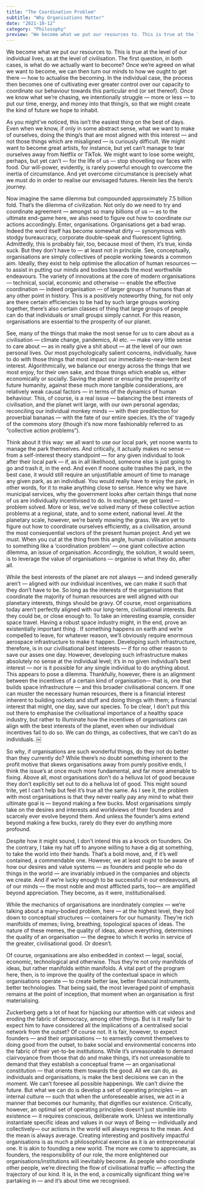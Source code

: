 ```yaml
---
title: "The Coordination Problem"
subtitle: "Why Organisations Matter"
date: "2021-10-12"
category: "Philosophy"
preview: "We become what we put our resources to. This is true at the level of our individual lives, as at the level of civilisation. The first question, in both cases, is what do we actually want to become? Once we’re agreed on what we want to become, we can then turn our minds to how we ought to get there — how to actualise the becoming."
---
```


We become what we put our resources to. This is true at the level of our individual lives, as at the level of civilisation. The first question, in both cases, is what do we actually want to become? Once we’re agreed on what we want to become, we can then turn our minds to how we ought to get there — how to actualise the becoming. In the individual case, the process then becomes one of cultivating ever greater control over our capacity to coordinate our behaviour towards this particular end (or set thereof). Once we know what we’re chasing, we intentionally struggle — more or less — to put our time, energy, and money into that thing/s, so that we might create the kind of future we hope to inhabit.

As you might’ve noticed, this isn’t the easiest thing on the best of days. Even when we know, if only in some abstract sense, what we want to make of ourselves, doing the thing/s that are most aligned with this interest — and not those things which are misaligned — is curiously difficult. We might want to become great artists, for instance, but yet can’t manage to tear ourselves away from Netflix or TikTok. We might want to lose some weight, perhaps, but yet can’t — for the life of us — stop shovelling our faces with food. Our will-power, evidently, is rarely powerful enough to overcome the inertia of circumstance. And yet overcome circumstance is precisely what we must do in order to realise our envisaged futures. Herein lies the hero’s journey.

Now imagine the same dilemma but compounded approximately 7.5 billion fold. That’s the dilemma of civilization. Not only do we need to try and coordinate agreement — amongst so many billions of us — as to the ultimate end-game here, we also need to figure out how to coordinate our actions accordingly. Enter, organisations.
Organisations get a bad wrap. Indeed the word itself has become somewhat dirty — synonymous with stodgy bureaucracy, corporate double-speak and fluorescent lighting. Admittedly, this is probably fair, too, because most of them, it’s true, kinda suck. But they don’t have to — at least not in principle. See, conceptually, organisations are simply collectives of people working towards a common aim. Ideally, they exist to help optimise the allocation of human resources — to assist in putting our minds and bodies towards the most worthwhile endeavours. The variety of innovations at the core of modern organisations — technical, social, economic and otherwise — enable the effective coordination — indeed organisation — of larger groups of humans than at any other point in history. This is a positively noteworthy thing, for not only are there certain efficiencies to be had by such large groups working together, there’s also certain classes of thing that large groups of people can do that individuals or small groups simply cannot. For this reason, organisations are essential to the prosperity of our planet.

See, many of the things that make the most sense for us to care about as a civilisation — climate change, pandemics, AI etc. — make very little sense to care about — as in really give a shit about — at the level of our own personal lives. Our most psychologically salient concerns, individually, have to do with those things that most impact our immediate-to-near-term best interest. Algorithmically, we balance our energy across the things that we most enjoy, for their own sake, and those things which enable us, either economically or socially. Saving the planet or ensuring the prosperity of future humanity, against these much more tangible considerations, are relatively weak causal factors — in terms of the dynamics of human behaviour.
This, of course, is a real issue — balancing the best interests of civilisation, and the planet writ large, with our own personal agendas; reconciling our individual monkey minds — with their predilection for proverbial bananas — with the fate of our entire species. It’s the ol’ tragedy of the commons story (though it’s now more fashionably referred to as “collective action problems”).

Think about it this way: we all want to use our local park, yet noone wants to manage the park themselves. And critically, it actually makes no sense — from a self-interest theory standpoint — for any given individual to look after their local park — if, as in all likelihood, someone else is just going to go and trash it, in the end. And even if noone quite trashes the park, in the best case, it would still require an unjustifiable amount of time to manage any given park, as an individual. You would really have to enjoy the park, in other words, for it to make anything close to sense. Hence why we have municipal services, why the government looks after certain things that none of us are individually incentivised to do. In exchange, we get taxed — problem solved.
More or less, we’ve solved many of these collective action problems at a regional, state, and to some extent, national level. At the planetary scale, however, we’re barely mowing the grass. We are yet to figure out how to coordinate ourselves efficiently, as a civilisation, around the most consequential vectors of the present human project. And yet we must.
When you cut at the thing from this angle, human civilisation amounts to something like a ‘coordination problem’ — one giant collective action dilemma, an issue of organisation. Accordingly, the solution, it would seem, is to leverage the value of organisations — organise is what they do, after all.

While the best interests of the planet are not always — and indeed generally aren’t — aligned with our individual incentives, we can make it such that they don’t have to be. So long as the interests of the organisations that coordinate the majority of human resources are well aligned with our planetary interests, things should be gravy. Of course, most organisations today aren’t perfectly aligned with our long-term, civilisational interests. But they could be, or close enough to.
To take an interesting example, consider space travel. Having a robust space industry might, in the end, prove an existentially important thing . If something happens on earth and we’re compelled to leave, for whatever reason, we’ll obviously require enormous aerospace infrastructure to make it happen. Developing such infrastructure, therefore, is in our civilisational best interests — if for no other reason to save our asses one day. However, developing such infrastructure makes absolutely no sense at the individual level; it’s in no given individual’s best interest — nor is it possible for any single individual to do anything about. This appears to pose a dilemma. Thankfully, however, there is an alignment between the incentives of a certain kind of organisation— that is, one that builds space infrastructure — and this broader civilisational concern. If one can muster the necessary human resources, there is a financial interest inherent to building rockets and stuff and doing things with them; a financial interest that might, one day, save our species. To be clear, I don’t put this out there to emphasise the civilisational importance of a healthy space industry, but rather to illuminate how the incentives of organisations can align with the best interests of the planet, even when our individual incentives fail to do so. We can do things, as collectives, that we can’t do as individuals.
￼

So why, if organisations are such wonderful things, do they not do better than they currently do? While there’s no doubt something inherent to the profit motive that skews organisations away from purely positive ends, I think the issue’s at once much more fundamental, and far more amenable to fixing. Above all, most organisations don’t do a helluva lot of good because they don’t explicitly set out to do a helluva lot of good. This might sound trite, yet I can’t help but feel it’s true all the same. As I see it, the problem with most organisations is that they never really pay any mind to what their ultimate goal is — beyond making a few bucks. Most organisations simply take on the desires and interests and worldviews of their founders and scarcely ever evolve beyond them. And unless the founder’s aims extend beyond making a few bucks, rarely do they ever do anything more profound.

Despite how it might sound, I don’t intend this as a knock on founders. On the contrary, I take my hat off to anyone willing to have a dig at something, to take the world into their hands. That’s a bold move, and, if it’s well contained, a commendable one. However, we at least ought to be aware of how our desires and value systems — as founders and people who do things in the world — are invariably imbued in the companies and objects we create. And if we’re lucky enough to be successful in our endeavours, all of our minds — the most noble and most afflicted parts, too— are amplified beyond appreciation. They become, as it were, institutionalised.

While the mechanics of organisations are inordinately complex — we’re talking about a many-bodied problem, here — at the highest level, they boil down to conceptual structures — containers for our humanity. They’re rich manifolds of memes; living, breathing, topological spaces of ideas. The nature of these memes, the quality of ideas, above everything, determines the quality of an organisation — the degree to which it works in service of the greater, civilisational good. Or doesn’t.

Of course, organisations are also embedded in context — legal, social, economic, technological and otherwise. Thus they’re not only manifolds of ideas, but rather manifolds within manifolds. A vital part of the program here, then, is to improve the quality of the contextual space in which organisations operate — to create better law, better financial instruments, better technologies. That being said, the most leveraged point of emphasis remains at the point of inception, that moment when an organisation is first materialising.

Zuckerberg gets a lot of heat for hijacking our attention with cat videos and eroding the fabric of democracy, among other things. But is it really fair to expect him to have considered all the implications of a centralised social network from the outset? Of course not. It is fair, however, to expect founders — and their organisations — to earnestly commit themselves to doing good from the outset, to bake social and environmental concerns into the fabric of their yet-to-be institutions. While it’s unreasonable to demand clairvoyance from those that do and make things, it’s not unreasonable to demand that they establish a conceptual frame — an organisational constitution — that orients them towards the good. All we can do, as individuals and organisations, is make the best decisions we can in the moment. We can’t foresee all possible happenings. We can’t divine the future. But what we can do is develop a set of operating principles — an internal culture — such that when the unforeseeable arises, we act in a manner that becomes our humanity, that dignifies our existence. Critically, however, an optimal set of operating principles doesn’t just stumble into existence — it requires conscious, deliberate work. Unless we intentionally instantiate specific ideas and values in our ways of Being — individually and collectively— our actions in the world will always regress to the mean. And the mean is always average.
Creating interesting and positively impactful organisations is as much a philosophical exercise as it is an entrepreneurial one. It is akin to founding a new world. The more we come to appreciate, as founders, the responsibility of our role, the more enlightened our organisations/institutions will inevitably become. As people who coordinate other people, we’re directing the flow of civilisational traffic — affecting the trajectory of our kind. It is, in the end, a cosmically significant thing we’re partaking in — and it’s about time we recognised.
